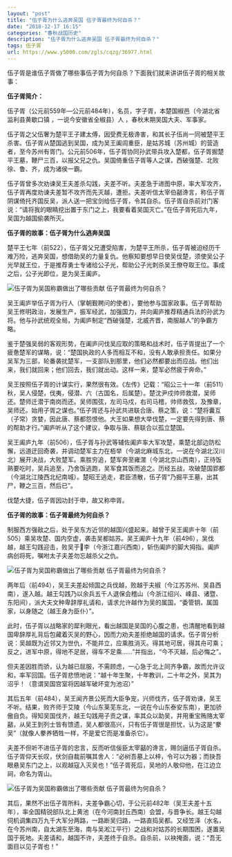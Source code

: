 ```yaml
---
layout: "post"
title: "伍子胥为什么逃奔吴国 伍子胥最终为何自杀？"
date: "2018-12-17 16:15"
categories: "春秋战国历史"
description: "伍子胥为什么逃奔吴国 伍子胥最终为何自杀？"
tags: 伍子胥
url: https://www.y5000.com/zgls/cqzg/36977.html
---
```






伍子胥是谁伍子胥做了哪些事伍子胥为何自杀？下面我们就来讲讲伍子胥的相关故事：

 **伍子胥简介：**  

伍子胥（公元前559年—公元前484年），名员，字子胥，本楚国椒邑（今湖北省监利县黄歇口镇 ，一说今安徽省全椒县）人 ，春秋末期吴国大夫、军事家。

伍子胥之父伍奢为楚平王子建太傅，因受费无极谗害，和其长子伍尚一同被楚平王杀害。伍子胥从楚国逃到吴国，成为吴王阖闾重臣，是姑苏城（苏州城）的营造者，至今苏州有胥门。公元前506年，伍子胥协同孙武带兵攻入楚都，伍子胥掘楚平王墓，鞭尸三百，以报父兄之仇。吴国倚重伍子胥等人之谋，西破强楚、北败徐、鲁、齐，成为诸侯一霸。

伍子胥曾多次劝谏吴王夫差杀勾践，夫差不听。夫差急于进图中原，率大军攻齐，伍子胥再度劝谏夫差暂不攻齐而先灭越，遭拒。夫差听信太宰伯嚭谗言，称伍子胥阴谋倚托齐国反吴，派人送一把宝剑给伍子胥，令其自杀。伍子胥自杀前对门客说：“请将我的眼睛挖出置于东门之上，我要看着吴国灭亡。”在伍子胥死后九年，吴国为越国偷袭所灭。

 **伍子胥的故事：伍子胥为什么逃奔吴国**

楚平王七年（前522），伍子胥父兄遭受陷害，为楚平王所杀，伍子胥被迫经历千难万险，逃奔吴国，想借助吴的力量复仇。他察知要想早日使吴伐楚，须使吴公子光早就王位，于是推荐勇士专诸给公子光，帮助公子光刺杀吴王僚夺取王位。事成之后，公子光即位，是为吴王阖庐。

![伍子胥为吴国称霸做出了哪些贡献
伍子胥最终为何自杀？](https://img.y5000.com/uploads/allimg/181109/1f9ee29208e0998ed6ea5a2191695091.jpg)

吴王阖庐举伍子胥为行人（掌朝觐聘问的使者），要他参与国家政事。伍子胥帮助吴王修明政治，发展生产，振军经武，加强国力，并向阖庐推荐精通兵法的孙武为将。他与孙武统观全局，为阖庐制定“西破强楚，北威齐晋，南服越人”的争霸方略。

鉴于楚强吴弱的客观形势，在阖庐问伐吴应取的策略和战术时，伍子胥提出了一个疲惫楚军的谋略，说：“楚国执政的人多而相互不和，没有人敢承担责任。如果分吴军为三部，轮番袭扰楚军，一支部队到那里，他们必然都要出而应战。他们出来，我们就回来；他们回去，我们就出动。这样一来，楚军必然疲于奔命。”

吴王按照伍子胥的计谋实行，果然很有效。《左传》记载：“昭公三十一年（前511）秋，吴人侵楚，伐夷，侵潜、六（古国名，后属楚）。楚沈尹戍帅师救潜，吴师还。楚师迁潜于南岗而还。吴师围弦，左司马戍，右司马稽，帅师救弦，及豫章，吴师还。始用子胥之谋也。”伍子胥还与孙武共进联合唐、蔡之策，说：“楚将囊互（子常）贪婪，因此唐、蔡都怨恨他。大王如果想大举伐楚，一定要先得到唐、蔡的帮助才行。”阖庐听从了这个建议，争取与唐、蔡联合以孤立楚国。

吴王阖庐九年（前506），伍子胥与孙武等辅佐阖庐率大军攻楚，乘楚北部边防松懈，远道迂回奇袭，并调动楚军主力在栢举（今湖北麻城东北，一说在今湖北汉川北）展开决战，大败楚军。乘胜穷追，楚军奔至雍澨（今湖北京山西南），正待饭熟要吃时，吴兵追至，乃舍饭逃跑，吴军食其饭而追之。历经五战，攻破楚国郢都（今湖北江陵西北纪南城）。楚昭王逃走，君臣溃散，伍子胥“乃掘平王墓，出其尸，鞭之三百，然后已”。

伐楚大捷，伍子胥因功封于申，故又称申胥。

 **伍子胥的故事：伍子胥最终为何自杀？**  

制服西方强敌之后，处于吴东方近邻的越国兴盛起来。越曾于吴王阖庐十年（前505）乘吴攻楚、国内空虚，袭击吴都姑苏。吴王阖庐十九年（前496），吴伐越，越王勾践迎击，败吴于李（今浙江嘉兴西南），斩伤阖庐的脚大拇指。阖庐病创将死，嘱咐太子夫差勿忘越杀父之仇。

![伍子胥为吴国称霸做出了哪些贡献
伍子胥最终为何自杀？](https://img.y5000.com/uploads/allimg/181109/61e7f0593f10b584ec8f47f4b0e06ff4.jpg)

两年后（前494），吴王夫差起倾国之兵伐越，败越于夫椒（今江苏苏州、吴县西南），遂入越。越王勾践乃以余兵五千人退保会稽山（今浙江绍兴、嵊县、诸暨、东阳间），派大夫文种卑辞厚礼请和，请求允许越作为吴的属国，“委管钥，属国家，以身随之（越王身为臣仆）”。

此时，伍子胥以战略家的犀利眼光，看出越国是吴国的心腹之患，也清醒地看到越国卑辞厚礼背后包藏着灭吴的野心，因而力劝夫差拒绝越国的请求。伍子胥分析说：吴越既为近邻又为世仇，不能并立，应乘胜消灭。得其地可居，得其舟可乘；反之，进军中原，得地不足居，得车不足乘……”并指出，“今不灭越，后必悔之”。

但夫差因胜而骄，认为越已屈服，不需顾虑，一心急于北上同齐争霸，故而允许议和，率军回国。伍子胥悲愤地说：“越十年生聚，十年教训，二十年之外，吴其为沼乎！（意谓吴国宫室将因越军破坏变为池沼）”

其后五年（前484），吴王闻齐景公死而大臣争宠，兴师伐齐，伍子胥劝谏，吴王不听。结果，败齐师于艾陵（今山东莱芜东北，一说在今山东泰安东南），更加骄傲自负。得知吴国伐齐，越王勾践用子贡之谋，率其众以助吴，并用重宝贿赂太宰嚭，从吴王到列士皆有馈遗，吴人都很高兴，只有伍子胥很是担忧，认为这是“豢吴”（就像人豢养牺牲一样，不是爱它而是准备杀它）。

夫差不但听不进伍子胥的忠言，反而听信佞臣太宰嚭的谗言，赐剑逼伍子胥自杀。伍子胥仰天长叹，伏剑自裁前嘱其舍人：“必树吾墓上以梓，令可以为器；而抉吾眼悬吴东门之上，以观越寇入灭吴也！”伍子胥死后，吴地的人敬仰他，在江边立祠，命名为胥山。

![伍子胥为吴国称霸做出了哪些贡献
伍子胥最终为何自杀？](https://img.y5000.com/uploads/allimg/181109/b15dc18e1699c5421db97e412b19bb4c.jpg)

其后，果然不出伍子胥所料，夫差争霸心切，于公元前482年（吴王夫差十五年），率全国精锐部队北上黄池（在今河南封丘西南）会盟，与晋争长。越王勾越伺机调集四万九千大军分两路，一路断吴归路，一路直捣吴都。又经笠泽（水名，在今苏州南，自太湖东至海，南与吴淞江平行）之战和对姑苏的长期围困，遂置吴国于死地。夫差请和，越国不许，夫差终于自杀。自杀前，以袂掩面，说：“吾无面目以见子胥也！”
